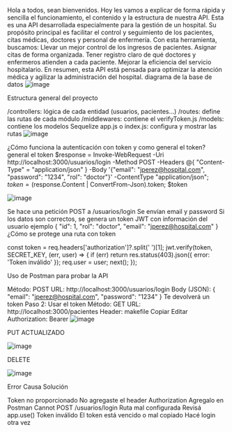 Hola a todos, sean bienvenidos.
Hoy les vamos a explicar de forma rápida y sencilla el funcionamiento, el contenido y la estructura de nuestra API.
Esta es una API desarrollada especialmente para la gestión de un hospital. Su propósito principal es facilitar el control y seguimiento de los pacientes, citas médicas, doctores y personal de enfermería.
Con esta herramienta, buscamos:
Llevar un mejor control de los ingresos de pacientes.
Asignar citas de forma organizada.
Tener registro claro de qué doctores y enfermeros atienden a cada paciente.
Mejorar la eficiencia del servicio hospitalario.
En resumen, esta API está pensada para optimizar la atención médica y agilizar la administración del hospital.
diagrama de la base de datos
![image](https://github.com/user-attachments/assets/c5428bc9-153a-4d9b-ab91-ae655555a969)

Estructura general del proyecto

/controllers: lógica de cada entidad (usuarios, pacientes…)
/routes: define las rutas de cada módulo
/middlewares: contiene el verifyToken.js
/models: contiene los modelos Sequelize
app.js o index.js: configura y mostrar las rutas
![image](https://github.com/user-attachments/assets/9ce3cdd9-ab2f-4330-b1c7-43cf26854037)

¿Cómo funciona la autenticación con token y como general el token?
 general el token
$response = Invoke-WebRequest -Uri http://localhost:3000/usuarios/login -Method POST -Headers @{ "Content-Type" = "application/json" } -Body '{"email": "jperez@hospital.com", "password": "1234", "rol": "doctor"}' -ContentType "application/json"; $token = ($response.Content | ConvertFrom-Json).token; $token

![image](https://github.com/user-attachments/assets/c2303937-a21f-40ba-8faa-f0562663f0a4)

Se hace una petición POST a /usuarios/login
Se envían email y password
Si los datos son correctos, se genera un token JWT con información del usuario
ejemplo {
  "id": 1,
  "rol": "doctor",
  "email": "jperez@hospital.com"
}
 ¿Cómo se protege una ruta con token
 
 const token = req.headers['authorization']?.split(' ')[1];
jwt.verify(token, SECRET_KEY, (err, user) => {
  if (err) return res.status(403).json({ error: 'Token inválido' });
  req.user = user;
  next();
});

Uso de Postman para probar la API

Método: POST
URL: http://localhost:3000/usuarios/login
Body (JSON):
{
  "email": "jperez@hospital.com",
  "password": "1234"
}
Te devolverá un token
Paso 2: Usar el token
Método: GET
URL: http://localhost:3000/pacientes
Header:
makefile
Copiar
Editar
Authorization: Bearer <token>
![image](https://github.com/user-attachments/assets/cf7a9434-ebe6-42b4-883a-cbbcad8df822)

PUT ACTUALIZADO 

![image](https://github.com/user-attachments/assets/75d19860-f8c2-4c0c-a46e-741602e4cd6b)

DELETE

![image](https://github.com/user-attachments/assets/6cac5360-7b80-4225-9b43-968451b4131a)


Error	Causa	Solución

Token no proporcionado	No agregaste el header Authorization	Agregalo en Postman
Cannot POST /usuarios/login	Ruta mal configurada	Revisá app.use()
Token inválido	El token está vencido o mal copiado	Hacé login otra vez


